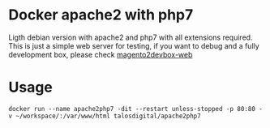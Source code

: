 # Docker apache2 with php7

Ligth debian version with apache2 and php7 with all extensions required. This is just a simple web server for testing, if you want to debug and a fully development box, please check [magento2devbox-web](https://github.com/talosdigital/magento2devbox-web)


# Usage

```
docker run --name apache2php7 -dit --restart unless-stopped -p 80:80 -v ~/workspace/:/var/www/html talosdigital/apache2php7
```

